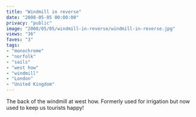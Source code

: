 ```yaml
---
title: "Windmill in reverse"
date: "2008-05-05 00:00:00"
privacy: "public"
image: "2008/05/05/windmill-in-reverse/windmill-in-reverse.jpg"
views: "36"
faves: "3"
tags:
- "monochrome"
- "norfolk"
- "sails"
- "west how"
- "windmill"
- "London"
- "United Kingdom"
---
```

The back of the windmill at west how. Formerly used for irrigation but now used to keep us tourists happy!<a href="/photos/2008/05/05/windmill-in-reverse"></a>
